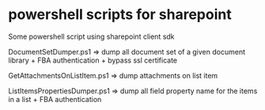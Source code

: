 # powershell scripts for sharepoint
Some powershell script using sharepoint client sdk

DocumentSetDumper.ps1 => dump all document set of a given document library + FBA authentication + bypass ssl certificate 

GetAttachmentsOnListItem.ps1 => dump attachments on list item

ListItemsPropertiesDumper.ps1 => dump all field property name for the items in a list + FBA authentication
